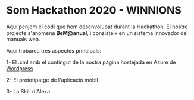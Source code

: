 # Som Hackathon 2020 - WINNIONS


Aquí penjem el codi que hem desenvolupat durant la Hackathon.
El nostre projecte s'anomena **BeM@anual**, i consisteix en un sistema innovador de manuals web.

Aquí trobareu tres aspectes principals:

1- El .xml amb el contingut de la nostra pàgina hostejada en Azure de [Wordpress](https://winnions.azurewebsites.net/)

2- El prototipatge de l'aplicació mòbil

3- La Skill d'Alexa
